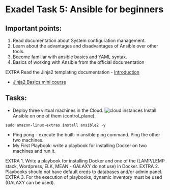 # Exadel Task 5: Ansible for beginners
 
## Important points:
 
1. Read documentation about System configuration management.
2. Learn about the advantages and disadvantages of Ansible over other tools.
3. Become familiar with ansible basics and YAML syntax.
4. Basics of working with Ansible from the official documentation

EXTRA Read the Jinja2 templating documentation - [Introduction](https://jinja2docs.readthedocs.io/en/stable/intro.html#experimental-python-3-support/)
- [Jinja2 Basics mini course](https://kodekloud.com/courses/jinja2-templating/)
 
## Tasks:
- Deploy three virtual machines in the Cloud. 
![cloud instances](https://user-images.githubusercontent.com/85607071/157311790-7e1b1b31-ec7a-4a0a-bdc5-35d04b837144.png)
Install Ansible on one of them (control_plane).
```
sudo amazon-linux-extras install ansible2 -y
```

- Ping pong - execute the built-in ansible ping command. Ping the other two machines.
- My First Playbook: write a playbook for installing Docker on two machines and run it.
       
EXTRA 1. Write a playbook for installing Docker and one of the (LAMP/LEMP stack, Wordpress, ELK, MEAN - GALAXY do not use) in Docker.
EXTRA 2. Playbooks should not have default creds to databases and/or admin panel.
EXTRA 3. For the execution of playbooks, dynamic inventory must be used (GALAXY can be used).
